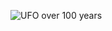 
![UFO over 100 years](https://user-images.githubusercontent.com/96620728/165864868-59211b50-5eb9-4e3c-85a5-0ab466fd9898.png)
